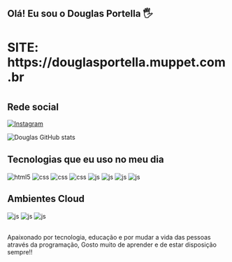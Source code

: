 ## Olá! Eu sou o Douglas Portella 🖐️
<h1>SITE: https://douglasportella.muppet.com.br<h1/>

## Rede social

[![Instagram](https://img.shields.io/badge/Instagram-E4405F?style=for-the-badge&logo=instagram&logoColor=white)](https://www.instagram.com/portella_doug/)

![Douglas GitHub stats](https://github-readme-stats.vercel.app/api?username=douglas5001&show_icons=true&theme=dracula&count_private=true)

## Tecnologias que eu uso no meu dia

<div style="display: inline_block">
  <img align="center" alt="html5" src="https://img.shields.io/badge/HTML5-E34F26?style=for-the-badge&logo=html5&logoColor=white" />
  <img align="center" alt="css" src="https://img.shields.io/badge/CSS3-1572B6?style=for-the-badge&logo=css3&logoColor=white" />
  <img align="center" alt="css" src="https://img.shields.io/badge/Dart-0175C2?style=for-the-badge&logo=dart&logoColor=white" />
  <img align="center" alt="css" src="https://img.shields.io/badge/Flutter-02569B?style=for-the-badge&logo=flutter&logoColor=white" />
  <img align="center" alt="js" src="https://img.shields.io/badge/Python-3776AB?style=for-the-badge&logo=python&logoColor=white" />
  <img align="center" alt="js" src="https://img.shields.io/badge/JavaScript-F7DF1E?style=for-the-badge&logo=javascript&logoColor=black" />
  <img align="center" alt="js" src="https://img.shields.io/badge/Linux-FCC624?style=for-the-badge&logo=linux&logoColor=black" />
  <img align="center" alt="js" src="https://img.shields.io/badge/Figma-F24E1E?style=for-the-badge&logo=figma&logoColor=white" />
 

## Ambientes Cloud
<div style="display: inline_block">
<img align="center" alt="js" src="https://img.shields.io/badge/Amazon_AWS-232F3E?style=for-the-badge&logo=amazon-aws&logoColor=white" />
<img align="center" alt="js" src="https://img.shields.io/badge/Google_Cloud-4285F4?style=for-the-badge&logo=google-cloud&logoColor=white" />
<img align="center" alt="js" src="https://img.shields.io/badge/Microsoft_Azure-0089D6?style=for-the-badge&logo=microsoft-azure&logoColor=white" />

</div><br/>

Apaixonado por tecnologia, educação e por mudar a vida das pessoas através da programação, Gosto muito de aprender e de estar disposição sempre!!
</div><br/>



<div style="display: inline_block">







